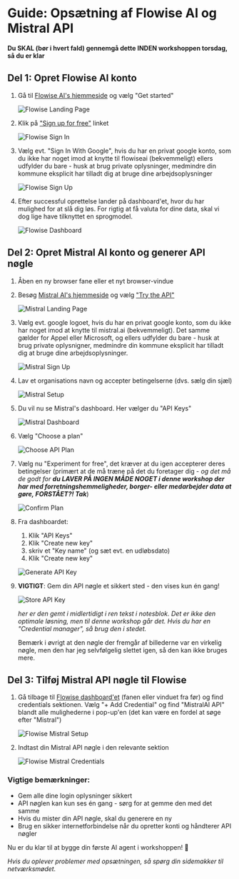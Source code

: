 # Guide: Opsætning af Flowise AI og Mistral API

**Du SKAL (bør i hvert fald) gennemgå dette INDEN workshoppen torsdag, så du er klar** 

## Del 1: Opret Flowise AI konto

1. Gå til [Flowise AI's hjemmeside](https://flowiseai.com) og vælg "Get started"

   ![Flowise Landing Page](screendumps/01_flowiseai_landing_page.png)

2. Klik på ["Sign up for free"](https://cloud.flowiseai.com/register) linket

   ![Flowise Sign In](screendumps/02_flowiseai_signin.png)

3. Vælg evt. "Sign In With Google", hvis du har en privat google konto, som du ikke har noget imod at knytte til flowiseai (bekvemmeligt) ellers udfylder du bare - husk at brug private oplysninger, medmindre din kommune eksplicit har tilladt dig at bruge dine arbejdsoplysninger

   ![Flowise Sign Up](screendumps/03_flowiseai_signup.png)

4. Efter successful oprettelse lander på dashboard'et, hvor du har mulighed for at slå dig løs. For rigtig at få valuta for dine data, skal vi dog lige have tilknyttet en sprogmodel.

   ![Flowise Dashboard](screendumps/04_flowiseai_signedin_landing.png)

## Del 2: Opret Mistral AI konto og generer API nøgle

1. Åben en ny browser fane eller et nyt browser-vindue

1. Besøg [Mistral AI's hjemmeside](https://mistral.ai) og vælg ["Try the API"](https://console.mistral.ai/)

   ![Mistral Landing Page](screendumps/05_mistral_landing_page.png)

2. Vælg evt. google logoet, hvis du har en privat google konto, som du ikke har noget imod at knytte til mistral.ai (bekvemmeligt). Det samme gælder for Appel eller Microsoft, og ellers udfylder du bare - husk at brug private oplysnigner, medmindre din kommune eksplicit har tilladt dig at bruge dine arbejdsoplysninger.

   ![Mistral Sign Up](screendumps/06_mistral_signup.png)

3. Lav et organisations navn og accepter betingelserne (dvs. sælg din sjæl)

   ![Mistral Setup](screendumps/07_mistral_setup.png)

4. Du vil nu se Mistral's dashboard. Her vælger du "API Keys"

   ![Mistral Dashboard](screendumps/08_mistral_signedin_landing.png)

5. Vælg "Choose a plan"

   ![Choose API Plan](screendumps/09_mistral_api_choose_plan.png)

6. Vælg nu "Experiment for free", det kræver at du igen accepterer deres betingelser (primært at de må træne på det du foretager dig - _og det må de godt for **du LAVER PÅ INGEN MÅDE NOGET i denne workshop der har med forretningshemmeligheder, borger- eller medarbejder data at gøre, FORSTÅET?! Tak**_)

   ![Confirm Plan](screendumps/10_mistral_choose_plan.png)

7. Fra dashboardet:

   1. Klik "API Keys"
   2. Klik "Create new key"
   3. skriv et "Key name" (og sæt evt. en udløbsdato)
   4. Klik "Create new key"

   ![Generate API Key](screendumps/11_mistral_genAPIkey.png)

8. **VIGTIGT**: Gem din API nøgle et sikkert sted - den vises kun én gang!

   ![Store API Key](screendumps/12_mistral_store_key.png)
   
   _her er den gemt i midlertidigt i ren tekst i notesblok. Det er ikke den optimale løsning, men til denne workshop går det. Hvis du har en "Credential manager", så brug den i stedet._
   
   Bemærk i øvrigt at den nøgle der fremgår af billederne var en virkelig nøgle, men den har jeg selvfølgelig slettet igen, så den kan ikke bruges mere.

## Del 3: Tilføj Mistral API nøgle til Flowise

1. Gå tilbage til [Flowise dashboard'et](cloud.flowiseai.com) (fanen eller vinduet fra før) og find credentials sektionen. Vælg "+ Add Credential" og find "MistralAI API" blandt alle mulighederne i pop-up'en (det kan være en fordel at søge efter "Mistral")

   ![Flowise Mistral Setup](screendumps/13_flowiseai_setup_mistral_cred.png)

2. Indtast din Mistral API nøgle i den relevante sektion

   ![Flowise Mistral Credentials](screendumps/14_flowiseai_setup_mistral_cred_2.png)

### Vigtige bemærkninger:
- Gem alle dine login oplysninger sikkert
- API nøglen kan kun ses én gang - sørg for at gemme den med det samme
- Hvis du mister din API nøgle, skal du generere en ny
- Brug en sikker internetforbindelse når du opretter konti og håndterer API nøgler

Nu er du klar til at bygge din første AI agent i workshoppen! 🎉

_Hvis du oplever problemer med opsætningen, så spørg din sidemakker til netværksmødet._
